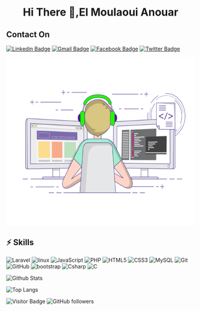 
<!--
**ElMoulaouiAnouar/ELMoulaouiAnouar** is a ✨ _special_ ✨ repository because its `README.md` (this file) appears on your GitHub profile.

Here are some ideas to get you started:

- 🔭 I’m currently working on ...
- 🌱 I’m currently learning ...
- 👯 I’m looking to collaborate on ...
- 🤔 I’m looking for help with ...
- 💬 Ask me about ...
- 📫 How to reach me: ...
- 😄 Pronouns: ...
- ⚡ Fun fact: ...

-->

<h1 align="center">Hi There 👋,El Moulaoui Anouar</h1>

## Contact On

[![Linkedin Badge](https://img.shields.io/badge/-Linkedin-blue?style=flat-square&logo=Linkedin&logoColor=white&link=https://ma.linkedin.com/in/anouar-el-moulaoui-9382a8209/)](https://ma.linkedin.com/in/anouar-el-moulaoui-9382a8209/)
[![Gmail Badge](https://img.shields.io/badge/-Gmail-c14438?style=flat-square&logo=Gmail&logoColor=white&link=elmoulaoui.anouar@gmail.com)](elmoulaoui.anouar@gmail.com)
[![Facebook Badge](https://img.shields.io/badge/-Facebook-0088CC?style=flat&logo=Facebook&logoColor=white&link=https://www.facebook.com/spoo.pow.96/)](https://www.facebook.com/spoo.pow.96/)
[![Twitter Badge](https://img.shields.io/badge/-Twitter-0088CC?style=flat&logo=Twitter&logoColor=white&link=https://twitter.com/anouarmoulaoui/)](https://twitter.com/anouarmoulaoui/)


<p align="center">
  <img align="center" width="100%" height="450px" alt="Skills" src="https://raw.githubusercontent.com/devSouvik/devSouvik/master/gif3.gif" />
</p>


## ⚡ Skills

![Laravel](https://img.shields.io/badge/-Laravel-00599C?style=flat-square&logo=Laravel)
![linux](https://img.shields.io/badge/-linux-black?style=flat-square&logo=linux)
![JavaScript](https://img.shields.io/badge/-JavaScript-black?style=flat-square&logo=javascript)
![PHP](https://img.shields.io/badge/-PHP-black?style=flat-square&logo=php)
![HTML5](https://img.shields.io/badge/-HTML5-E34F26?style=flat-square&logo=html5&logoColor=white)
![CSS3](https://img.shields.io/badge/-CSS3-1572B6?style=flat-square&logo=css3)
![MySQL](https://img.shields.io/badge/-MySQL-black?style=flat-square&logo=mysql)
![Git](https://img.shields.io/badge/-Git-black?style=flat-square&logo=git)
![GitHub](https://img.shields.io/badge/-GitHub-181717?style=flat-square&logo=github)
![bootstrap](https://img.shields.io/badge/-Bootstrap-563D7C?style=flat-square&logo=bootstrap)
![Csharp](https://img.shields.io/badge/-Csharp-black?style=flat-square&logo=Csharp)
![C](https://img.shields.io/badge/-C-181717?style=flat-square&logo=C)

![Github Stats](https://github-readme-stats.vercel.app/api?username=ELMoulaouiAnouar&count_private=true&show_icons=true&include_all_commits=true)

![Top Langs](https://github-readme-stats.vercel.app/api/top-langs/?username=ELMoulaouiAnouar&hide=TeX&layout=compact)

![Visitor Badge](https://visitor-badge.laobi.icu/badge?page_id=ELMoulaouiAnouar)
![GitHub followers](https://img.shields.io/github/followers/ELMoulaouiAnouar?style=social)

